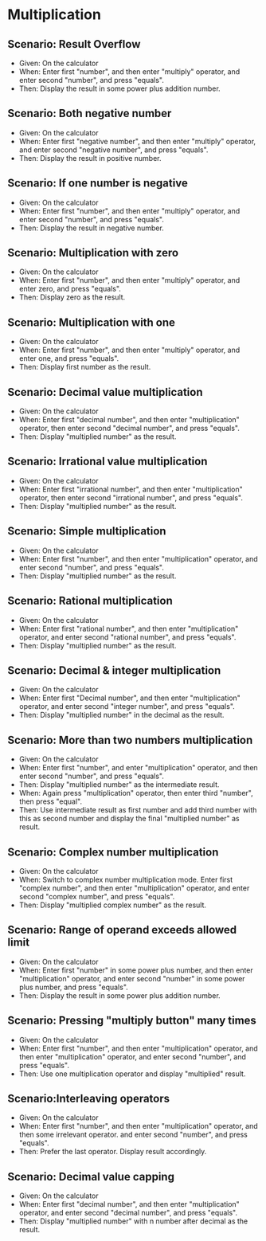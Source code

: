 # Multiplication

## Scenario: Result Overflow

- Given: On the calculator
- When: Enter first "number",
  and then enter "multiply" operator,
  and enter second "number",
   and press "equals".
- Then: Display the result in some power plus addition number.

## Scenario: Both negative number

- Given: On the calculator
- When: Enter first "negative number",
  and then enter "multiply" operator,
  and enter second "negative number",
   and press "equals".
- Then: Display the result in positive number.

## Scenario: If one number is negative

- Given: On the calculator
- When: Enter first "number",
  and then enter "multiply" operator,
  and enter second "number",
   and press "equals".
- Then: Display the result in negative number.

## Scenario: Multiplication with zero

- Given: On the calculator
- When: Enter first "number",
  and then enter "multiply" operator,
  and enter zero,
   and press "equals".
- Then: Display zero as the result.

## Scenario: Multiplication with one

- Given: On the calculator
- When: Enter first "number",
  and then enter "multiply" operator,
  and enter one,
   and press "equals".
- Then: Display first number as the result.

## Scenario: Decimal value multiplication

- Given: On the calculator
- When: Enter first "decimal number",
  and then enter "multiplication" operator,
   then enter second "decimal number",
   and press "equals".
- Then: Display "multiplied number" as the result.

## Scenario: Irrational value multiplication

- Given: On the calculator
- When: Enter first "irrational number",
  and then enter "multiplication" operator,
   then enter second "irrational number",
   and press "equals".
- Then: Display "multiplied number" as the result.

## Scenario: Simple multiplication

- Given: On the calculator
- When: Enter first "number",
  and then enter "multiplication" operator,
  and enter second "number",
   and press "equals".
- Then: Display "multiplied number" as the result.

## Scenario: Rational multiplication

- Given: On the calculator
- When: Enter first "rational number",
  and then enter "multiplication" operator,
  and enter second "rational number",
   and press "equals".
- Then: Display "multiplied number" as the result.

## Scenario: Decimal & integer multiplication

- Given: On the calculator
- When: Enter first "Decimal number",
  and then enter "multiplication" operator,
  and enter second "integer number",
   and press "equals".
- Then: Display "multiplied number" in the decimal as the result.

## Scenario: More than two numbers multiplication

- Given: On the calculator
- When: Enter first "number",
  and enter "multiplication" operator,
  and then enter second "number",
   and press "equals".
- Then: Display "multiplied number" as the intermediate result.
- When: Again press "multiplication" operator,
         then enter third "number",
         then press "equal".
- Then: Use intermediate result as first number and add third
        number with this as second number and
        display the final "multiplied number" as result.

## Scenario: Complex number multiplication

- Given: On the calculator
- When: Switch to complex number multiplication mode.
  Enter first "complex number",
  and then enter "multiplication" operator,
  and enter second "complex number",
   and press "equals".
- Then: Display "multiplied complex number" as the result.

## Scenario: Range of operand exceeds allowed limit

- Given: On the calculator
- When: Enter first "number" in some power plus number,
  and then enter "multiplication" operator,
  and enter second "number" in some power plus number,
   and press "equals".
- Then: Display the result in some power plus addition number.

## Scenario: Pressing "multiply button" many times

- Given: On the calculator
- When: Enter first "number",
  and then enter "multiplication" operator,
  and then enter "multiplication" operator,
  and enter second "number",
   and press "equals".
- Then: Use one multiplication operator and display "multiplied" result.

## Scenario:Interleaving operators

- Given: On the calculator
- When: Enter first "number",
  and then enter "multiplication" operator,
  and then some irrelevant operator.
  and enter second "number",
   and press "equals".
- Then: Prefer the last operator.
       Display result accordingly.

## Scenario: Decimal value capping

- Given: On the calculator
- When: Enter first "decimal number",
  and then enter "multiplication" operator,
  and enter second "decimal number",
   and press "equals".
- Then: Display "multiplied number" with n number after decimal as the result.
